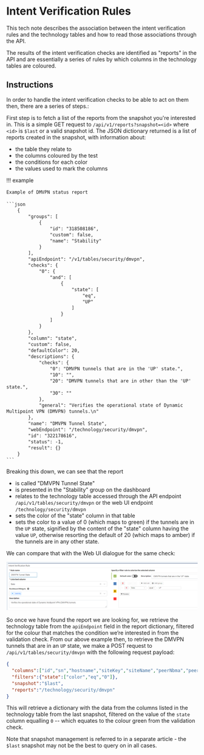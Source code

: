 # Intent Verification Rules

This tech note describes the association between the intent verification rules and the technology tables and how to read those associations through the API.

The results of the intent verification checks are identified as "reports" in the API and are essentially a series of rules by which columns in the technology tables are coloured.

## Instructions

In order to handle the intent verification checks to be able to act on them then, there are a series of steps.:

First step is to fetch a list of the reports from the snapshot you're interested in. This is a simple GET request to `/api/v1/reports?snapshot=<id>` where `<id>` is `$last` or a valid snapshot id. The JSON dictionary returned is a list of reports created in the snapshot, with information about:

- the table they relate to
- the columns coloured by the test
- the conditions for each color
- the values used to mark the columns

!!! example

    Example of DMVPN status report

    ```json
        {
            "groups": [
                {
                    "id": "318508186",
                    "custom": false,
                    "name": "Stability"
                }
            ],
            "apiEndpoint": "/v1/tables/security/dmvpn",
            "checks": {
                "0": {
                    "and": [
                        {
                            "state": [
                                "eq",
                                "UP"
                            ]
                        }
                    ]
                }
            },
            "column": "state",
            "custom": false,
            "defaultColor": 20,
            "descriptions": {
                "checks": {
                    "0": "DMVPN tunnels that are in the 'UP' state.",
                    "10": "",
                    "20": "DMVPN tunnels that are in other than the 'UP' state.",
                    "30": ""
                },
                "general": "Verifies the operational state of Dynamic Multipoint VPN (DMVPN) tunnels.\n"
            },
            "name": "DMVPN Tunnel State",
            "webEndpoint": "/technology/security/dmvpn",
            "id": "322178616",
            "status": -1,
            "result": {}
        }
    ```

Breaking this down, we can see that the report

- is called "DMVPN Tunnel State"
- is presented in the "Stability" group on the dashboard
- relates to the technology table accessed through the API endpoint `/api/v1/tables/security/dmvpn` or the web UI endpoint `/technology/security/dmvpn`
- sets the color of the "state" column in that table
- sets the color to a value of 0 (which maps to green) if the tunnels are in the `UP` state, signified by the content of the "state" column having the value `UP`, otherwise resorting the default of 20 (which maps to amber) if the tunnels are in any other state.

We can compare that with the Web UI dialogue for the same check:

![intent verification rule](intent_verification_rule.png)

So once we have found the report we are looking for, we retrieve the technology table from the `apiEndpoint` field in the report dictionary, filtered for the colour that matches the condition we’re interested in from the validation check. From our above example then, to retrieve the DMVPN tunnels that are in an `UP` state, we make a POST request to `/api/v1/tables/security/dmvpn` with the following request payload:

```json
{
  "columns":["id","sn","hostname","siteKey","siteName","peerNbma","peerTunnel","state","time","attrb"],
  "filters":{"state":["color","eq","0"]},
  "snapshot":"$last",
  "reports":"/technology/security/dmvpn"
}
```

This will retrieve a dictionary with the data from the columns listed in the technology table from the last snapshot, filtered on the value of the `state` column equalling `0` -- which equates to the colour green from the validation check.

Note that snapshot management is referred to in a separate article - the `$last` snapshot may not be the best to query on in all cases.
